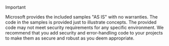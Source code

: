   
> [!IMPORTANT]
>  Microsoft provides the included samples "AS IS" with no warranties. The code in the samples is provided just to illustrate concepts. The provided code may not meet security requirements for any specific environment. We recommend that you add security and error\-handling code to your projects to make them as secure and robust as you deem appropriate.

  